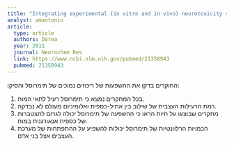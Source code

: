 ```yaml
---
title: "Integrating experimental (in vitro and in vivo) neurotoxicity studies of low-dose thimerosal relevant to vaccines"
analyst: amantonio
article:
  type: article
  authors: Dórea
  year: 2011
  journal: Neurochem Res
  link: https://www.ncbi.nlm.nih.gov/pubmed/21350943
  pubmed: 21350943
---
```


החוקרים בדקו את ההשפעות של ריכוזים נמוכים של תימרוסל והסיקו:
1. בכל המחקרים נמצא כי תימרוסל רעיל לתאי המוח.
2. רמת הרעילות העצבית של שילוב בין אתיל-כספית ואלומיניום מעולם לא נבדקה.
3. מחקרים שבוצעו על חיות הראו כי ההשפעה של תימרוסל יכולה לגרום להצטברות של כספית אנאורגנית במוח.
4. הכמויות הרלוונטיות של תימרוסל יכולות להשפיע על ההתפתחות של מערכת העצבים אצל בני אדם.
